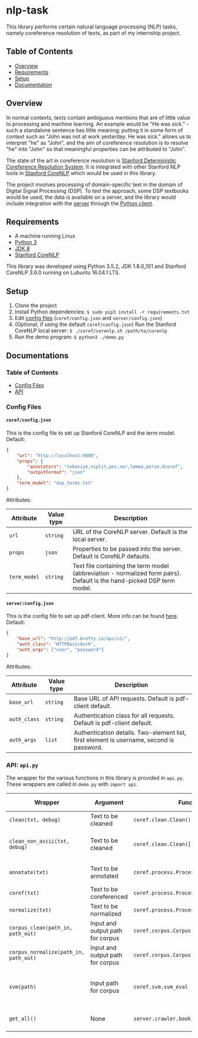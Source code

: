 # nlp-task
This library performs certain natural language processing (NLP) tasks, namely coreference resolution of texts, as part of my internship project.

## Table of Contents

* [Overview](#overview)
* [Requirements](#requirements)
* [Setup](#setup)
* [Documentation](#docs)

## Overview

In normal contexts, texts contain ambiguous mentions that are of little value to processing and machine learning. An example would be "He was sick." - such a standalone sentence has little meaning; putting it in some form of context such as "John was not at work yesterday. He was sick." allows us to interpret "he" as "John", and the aim of coreference resolution is to resolve "he" into "John" so that meaningful properties can be attributed to "John".

The state of the art in coreference resolution is [Stanford Deterministic Coreference Resolution System](http://nlp.stanford.edu/software/dcoref.shtml). It is integrated with other Stanford NLP tools in [Stanford CoreNLP](http://stanfordnlp.github.io/CoreNLP/) which would be used in this library.

The project involves processing of domain-specific text in the domain of Digital Signal Processing (DSP). To test the approach, some DSP textbooks would be used; the data is available on a server, and the library would include integration with the [server](https://github.com/nathanielove/pdf-server) through the [Python client](https://github.com/nathanielove/pdf-client).

## Requirements

* A machine running Linux
* [Python 3](https://www.python.org/downloads/)
* [JDK 8](http://www.webupd8.org/2012/09/install-oracle-java-8-in-ubuntu-via-ppa.html)
* [Stanford CoreNLP](http://stanfordnlp.github.io/CoreNLP/index.html#download)

This library was developed using Python 3.5.2, JDK 1.8.0_101 and Stanford CoreNLP 3.6.0 running on Lubuntu 16.04.1 LTS.

## Setup

1. Clone the project
1. Install Python dependencies: `$ sudo pip3 install -r requirements.txt`
1. Edit [config files](#docs-conf) (`coref/config.json` and `server/config.json`)
1. (Optional, if using the default `coref/config.json`) Run the Stanford CoreNLP local server: `$ ./coref/corenlp.sh /path/to/corenlp`
1. Run the demo program: `$ python3 ./demo.py`

## Documentations

### Table of Contents

* [Config Files](#docs-conf)
* [API](#docs-api)

### <a name="docs-conf"> Config Files </a>

#### `coref/config.json`

This is the config file to set up Stanford CoreNLP and the term model. Default:

```json
{
    "url": "http://localhost:9000",
    "props": {
        "annotators": "tokenize,ssplit,pos,ner,lemma,parse,dcoref",
        "outputFormat": "json"
    },
    "term_model": "dsp_terms.txt"
}
```

Attributes:

| Attribute | Value type | Description 
| --- | --- | ---
| `url` | `string` | URL of the CoreNLP server. Default is the local server.
| `props` | `json` | Properties to be passed into the server. Default is CoreNLP defaults.
| `term_model` | `string` | Text file containing the term model (abbreviation - normalized form pairs). Default is the hand-picked DSP term model. 

#### `server/config.json`

This is the config file to set up pdf-client. More info can be found [here](https://github.com/nathanielove/pdf-client). Default:

```json
{
    "base_url": "http://pdf.bretty.io/api/v1/",
    "auth_class": "HTTPBasicAuth",
    "auth_args": ["user", "password"]
}
```

Attributes:

| Attribute | Value type | Description 
| --- | --- | ---
| `base_url` | `string` | Base URL of API requests. Default is pdf-client default.
| `auth_class` | `string` | Authentication class for all requests. Default is pdf-client default.
| `auth_args` | `list` | Authentication details. Two-element list, first element is username, second is password.

### <a name="docs-api"> API: `api.py` </a>

The wrapper for the various functions in this library is provided in `api.py`. These wrappers are called in `demo.py` with `import api`.

| Wrapper | Argument | Function | Return type | Description
| --- | --- | --- | --- | ---
| `clean(txt, debug)` | Text to be cleaned | `coref.clean.Clean().clean` | `string` | Clean text
| `clean_non_ascii(txt, debug)` | Text to be cleaned | `coref.clean.Clean([...]).clean` | `string` | Clean only non-ASCII characters from text
| `annotate(txt)` | Text to be annotated | `coref.process.Process().annotate_txt` | `json` | Annotate text using CoreNLP
| `coref(txt)` | Text to be coreferenced | `coref.process.Process().coref_print` | `None` | Print out coreferences
| `normalize(txt)` | Text to be normalized | `coref.process.Process().normalize` | `string` | Normalize text
| `corpus_clean(path_in, path_out)` | Input and output path for corpus | `coref.corpus.Corpus().corpus_clean` | `None` | Clean a corpus
| `corpus_normalize(path_in, path_out)` | Input and output path for corpus | `coref.corpus.Corpus().corpus_normalize` | `None` | Normalize a corpus
| `svm(path)` | Input path for corpus | `coref.svm.svm_eval` | `None` | SVM to support topic classification of a corpus
| `get_all()` | None | `server.crawler.book_download_raw_all` | `None` | Download all raw sections of all books
